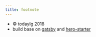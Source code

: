 ```yaml
---
title: footnote
---
```


* © todaylg 2018
* build base on [gatsby](https://www.gatsbyjs.org/) and [hero-starter](https://github.com/greglobinski/gatsby-starter-hero-blog)
